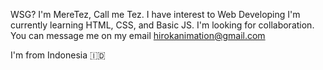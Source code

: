 WSG? I'm MereTez, Call me Tez.
I have interest to Web Developing
I'm currently learning HTML, CSS, and Basic JS.
I'm looking for collaboration.
You can message me on my email hirokanimation@gmail.com

I'm from Indonesia 🇮🇩

<!---
MereTez/MereTez is a ✨ special ✨ repository because its `README.md` (this file) appears on your GitHub profile.
You can click the Preview link to take a look at your changes.
--->
